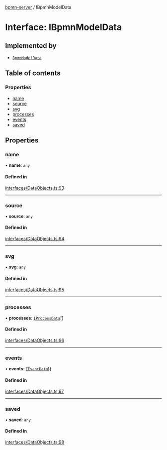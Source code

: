 [bpmn-server](../readme.md) / IBpmnModelData

# Interface: IBpmnModelData

## Implemented by

- [`BpmnModelData`](../classes/BpmnModelData.md)

## Table of contents

### Properties

- [name](IBpmnModelData.md#name)
- [source](IBpmnModelData.md#source)
- [svg](IBpmnModelData.md#svg)
- [processes](IBpmnModelData.md#processes)
- [events](IBpmnModelData.md#events)
- [saved](IBpmnModelData.md#saved)

## Properties

### name

• **name**: `any`

#### Defined in

[interfaces/DataObjects.ts:93](https://github.com/bpmnServer/bpmn-server/blob/40582af/src/interfaces/DataObjects.ts#L93)

___

### source

• **source**: `any`

#### Defined in

[interfaces/DataObjects.ts:94](https://github.com/bpmnServer/bpmn-server/blob/40582af/src/interfaces/DataObjects.ts#L94)

___

### svg

• **svg**: `any`

#### Defined in

[interfaces/DataObjects.ts:95](https://github.com/bpmnServer/bpmn-server/blob/40582af/src/interfaces/DataObjects.ts#L95)

___

### processes

• **processes**: [`IProcessData`](IProcessData.md)[]

#### Defined in

[interfaces/DataObjects.ts:96](https://github.com/bpmnServer/bpmn-server/blob/40582af/src/interfaces/DataObjects.ts#L96)

___

### events

• **events**: [`IEventData`](IEventData.md)[]

#### Defined in

[interfaces/DataObjects.ts:97](https://github.com/bpmnServer/bpmn-server/blob/40582af/src/interfaces/DataObjects.ts#L97)

___

### saved

• **saved**: `any`

#### Defined in

[interfaces/DataObjects.ts:98](https://github.com/bpmnServer/bpmn-server/blob/40582af/src/interfaces/DataObjects.ts#L98)
